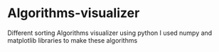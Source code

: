 # Algorithms-visualizer
Different sorting Algorithms visualizer using python
I used numpy and matplotlib libraries to make these algorithms
